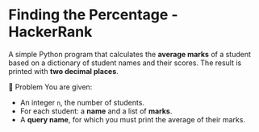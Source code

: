 # Finding the Percentage - HackerRank
A simple Python program that calculates the **average marks** of a student based on a dictionary of student names and their scores.   The result is printed with **two decimal places**.

📘 Problem
You are given:
- An integer `n`, the number of students.
- For each student: a **name** and a list of **marks**.
- A **query name**, for which you must print the average of their marks.
